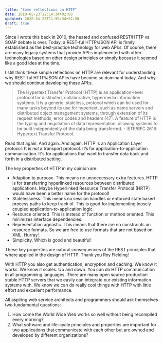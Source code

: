 ```yaml
---
title: "Some reflections on HTTP"
date: 2010-06-23T12:14:34+02:00
updated: 2020-04-23T11:59:34+02:00
draft: true
---
```


Since I wrote this back in 2010, the heated and confused REST/HTTP vs SOAP debate is over. Today, a REST-ful HTTP/JSON API is firmly established as the best-practice technology for web API:s. Of course, there are many legacy systems that provide API:s implemented with other technologies based on other design principles or simply because it seemed like a good idea at the time.

I still think these simple reflections on HTTP are relevant for understanding why REST-ful HTTP/JSON API:s have become so dominant today. And why we should continue developing these API:s.

> The Hypertext Transfer Protocol (HTTP) is an application-level protocol for distibuted, collaborative, hypermedia information systems. It is a generic, stateless, protocol which can be used for many tasks beyond its use for hypertext, such as name servers and distributed object management systems, through extension of its request methods, error codes and headers [47]. A feature of HTTP is the typing and negotiation of data representation, allowing systems to be built independently of the data being transferred. - IETF/RFC 2616: Hypertext Transfer Protocol.

Read that again. And again. And again. HTTP is an Application Layer protocol. It is _not_ a transport protocol. It’s for application-to-application communication. It's for applications that want to transfer data back and forth in a distributed setting.

The key properties of HTTP in my opinion are:

* Adaption to purpose. This means no unneccessary extra features. HTTP is for transferring hyperlinked resources between distributed applications. Maybe Hyperlinked Resource Transfer Protocol (HRTP) would have been a better name for the protocol!
* Statelessness. This means no session handles or enforced state based process paths to keep track of. This is good for implementing loosely coupled application-to-application logic.
* Resource oriented. This is instead of function or method oriented. This minimizes interface dependencies.
* Representation agnostic. This means that there are no constraints on resource formats. So we are free to use formats that are not based on XML. Hurray!
* Simplicity. Which is good and beautiful!

These key properties are natural consequences of the REST principles that where applied in the design of HTTP. Thank you Roy Fielding!

With HTTP you also get authentication, encryption and caching. We know it works. We know it scales. Up and down. You can do HTTP communication in all programming languages. There are many open source production stable HTTP servers that we easily can integrate our existing information systems with. We know we can do really cool things with HTTP with little effort and excellent performance.

All aspiring web service architects and programmers should ask themselves two fundamental questions:

1. How come the World Wide Web works so well without being recompiled every morning?
2. What software and life-cycle principles and properties are important for two applications that communicate with each other but are owned and developed by different organizations?
